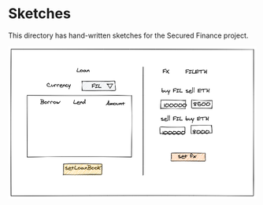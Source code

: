 # Sketches

This directory has hand-written sketches for the Secured Finance project.

![sketch_ui_booking](./sketch_ui_booking.png)